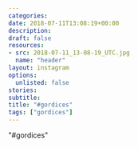 ```yaml
---
categories:
date: 2018-07-11T13:08:19+00:00
description:
draft: false
resources:
- src: 2018-07-11_13-08-19_UTC.jpg
  name: "header"
layout: instagram
options:
  unlisted: false
stories:
subtitle:
title: "#gordices"
tags: ["gordices"]
---
```


"#gordices"
